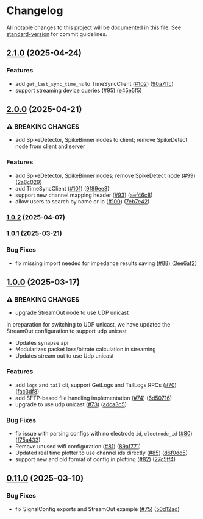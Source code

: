 # Changelog

All notable changes to this project will be documented in this file. See [standard-version](https://github.com/conventional-changelog/standard-version) for commit guidelines.

## [2.1.0](https://github.com/sciencecorp/synapse-python/compare/v2.0.0...v2.1.0) (2025-04-24)


### Features

* add `get_last_sync_time_ns` to TimeSyncClient ([#102](https://github.com/sciencecorp/synapse-python/issues/102)) ([90a7ffc](https://github.com/sciencecorp/synapse-python/commit/90a7ffcb4e889d79a0d2fbe1127a6f2fa2186f82))
* support streaming device queries ([#95](https://github.com/sciencecorp/synapse-python/issues/95)) ([e45e5f5](https://github.com/sciencecorp/synapse-python/commit/e45e5f5d9808445ec34acd0caee86ab5440039e6))

## [2.0.0](https://github.com/sciencecorp/synapse-python/compare/v1.0.2...v2.0.0) (2025-04-21)


### ⚠ BREAKING CHANGES

* add SpikeDetector, SpikeBinner nodes to client; remove
SpikeDetect node from client and server

### Features

* add SpikeDetector, SpikeBinner nodes; remove SpikeDetect node ([#99](https://github.com/sciencecorp/synapse-python/issues/99)) ([2a6c029](https://github.com/sciencecorp/synapse-python/commit/2a6c02919dc87e96d410a41f8761919922d6604b))
* add TimeSyncClient ([#101](https://github.com/sciencecorp/synapse-python/issues/101)) ([9f89ee3](https://github.com/sciencecorp/synapse-python/commit/9f89ee33a37cd18447aced3d2b023ec738be803b))
* support new channel mapping header ([#93](https://github.com/sciencecorp/synapse-python/issues/93)) ([aef46c8](https://github.com/sciencecorp/synapse-python/commit/aef46c8ecbd48c5c831a7b99c4d2c787e52aa6fd))
* allow users to search by name or ip ([#100](https://github.com/sciencecorp/synapse-python/issues/100)) ([7eb7e42](https://github.com/sciencecorp/synapse-python/commit/7eb7e427a4129164b79a1562d11354ff2227f0c1))

### [1.0.2](https://github.com/sciencecorp/synapse-python/compare/v1.0.1...v1.0.2) (2025-04-07)

### [1.0.1](https://github.com/sciencecorp/synapse-python/compare/v1.0.0...v1.0.1) (2025-03-21)


### Bug Fixes

* fix missing import needed for impedance results saving ([#88](https://github.com/sciencecorp/synapse-python/issues/88)) ([3ee6af2](https://github.com/sciencecorp/synapse-python/commit/3ee6af2d6a3119337c16eab44ee8c80a14e099b4))

## [1.0.0](https://github.com/sciencecorp/synapse-python/compare/v0.11.0...v1.0.0) (2025-03-17)


### ⚠ BREAKING CHANGES

* upgrade StreamOut node to use UDP unicast

In preparation for switching to UDP unicast, we have updated the StreamOut configuration to support udp unicast

- Updates synapse api
- Modularizes packet loss/bitrate calculation in streaming
- Updates stream out to use Udp unicast

### Features

* add `logs` and `tail` cli, support GetLogs and TailLogs RPCs ([#70](https://github.com/sciencecorp/synapse-python/issues/70)) ([fac3df8](https://github.com/sciencecorp/synapse-python/commit/fac3df8922e0662b5659fd35a9a311da672931b7))
* add SFTP-based file handling implementation ([#74](https://github.com/sciencecorp/synapse-python/issues/74)) ([6d50716](https://github.com/sciencecorp/synapse-python/commit/6d5071643efade05da8310b56f74749bcbe47b56))
* upgrade to use udp unicast ([#73](https://github.com/sciencecorp/synapse-python/issues/73)) ([adca3c5](https://github.com/sciencecorp/synapse-python/commit/adca3c5caaba4a4e2878dd5f9b823787663fffcd))


### Bug Fixes

* fix issue with parsing configs with no electrode `id`, `electrode_id` ([#80](https://github.com/sciencecorp/synapse-python/issues/80)) ([f75a433](https://github.com/sciencecorp/synapse-python/commit/f75a433e151e9851f17c6e346db998e688be748e))
* Remove unused wifi configuration ([#81](https://github.com/sciencecorp/synapse-python/issues/81)) ([89af771](https://github.com/sciencecorp/synapse-python/commit/89af771b047b8cf4b0c1b8264118ab4416f55e0d))
* Updated real time plotter to use channel ids directly ([#85](https://github.com/sciencecorp/synapse-python/issues/85)) ([d6f0dd5](https://github.com/sciencecorp/synapse-python/commit/d6f0dd54fa597b3864304ed946d6b83cb8f5fee6))
* support new and old format of config in plotting ([#82](https://github.com/sciencecorp/synapse-python/pull/82)) ([27c5ff4](https://github.com/sciencecorp/synapse-python/pull/82/commits/27c5ff4279ba307b9555cf92c5ddbfbf2c04ac80))

## [0.11.0](https://github.com/sciencecorp/synapse-python/compare/v0.10.1...v0.11.0) (2025-03-10)


### Bug Fixes

* fix SignalConfig exports and StreamOut example ([#75](https://github.com/sciencecorp/synapse-python/issues/75)) ([50d12ad](https://github.com/sciencecorp/synapse-python/commit/50d12ad3586e73d4aec991d94e67108267435241))
